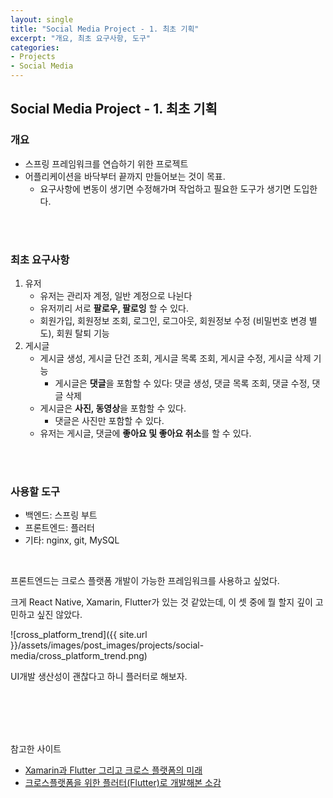 ```yaml
---
layout: single
title: "Social Media Project - 1. 최초 기획"
excerpt: "개요, 최초 요구사항, 도구"
categories: 
- Projects
- Social Media
---
```

## Social Media Project - 1. 최초 기획

### 개요

- 스프링 프레임워크를 연습하기 위한 프로젝트
- 어플리케이션을 바닥부터 끝까지 만들어보는 것이 목표.
  - 요구사항에 변동이 생기면 수정해가며 작업하고 필요한 도구가 생기면 도입한다.

<br>

<br>

### 최초 요구사항

1. 유저
   - 유저는 관리자 계정, 일반 계정으로 나뉜다
   - 유저끼리 서로 **팔로우, 팔로잉** 할 수 있다.
   - 회원가입, 회원정보 조회, 로그인, 로그아웃, 회원정보 수정 (비밀번호 변경 별도), 회원 탈퇴 기능
2. 게시글
   - 게시글 생성, 게시글 단건 조회, 게시글 목록 조회, 게시글 수정, 게시글 삭제 기능
     - 게시글은 **댓글**을 포함할 수 있다: 댓글 생성, 댓글 목록 조회, 댓글 수정, 댓글 삭제
   - 게시글은 **사진, 동영상**을 포함할 수 있다.
     - 댓글은 사진만 포함할 수 있다.
   - 유저는 게시글, 댓글에 **좋아요 및 좋아요 취소**를 할 수 있다.

<br>

<br>

### 사용할 도구

- 백엔드: 스프링 부트
- 프론트엔드: 플러터
- 기타: nginx, git, MySQL

<br>

프론트엔드는 크로스 플랫폼 개발이 가능한 프레임워크를 사용하고 싶었다.

크게 React Native, Xamarin, Flutter가 있는 것 같았는데, 이 셋 중에 뭘 할지 깊이 고민하고 싶진 않았다.

![cross_platform_trend]({{ site.url }}/assets/images/post_images/projects/social-media/cross_platform_trend.png)

UI개발 생산성이 괜찮다고 하니 플러터로 해보자.

<br>

<br>

<br>

<br>

참고한 사이트

- [Xamarin과 Flutter 그리고 크로스 플랫폼의 미래](https://medium.com/@kyle_seongwoo_jun/xamarin%EA%B3%BC-flutter-%EA%B7%B8%EB%A6%AC%EA%B3%A0-%ED%81%AC%EB%A1%9C%EC%8A%A4-%ED%94%8C%EB%9E%AB%ED%8F%BC%EC%9D%98-%EB%AF%B8%EB%9E%98-e583b4f2da93)
- [크로스플랫폼을 위한 플러터(Flutter)로 개발해본 소감](https://progdev.tistory.com/23)
